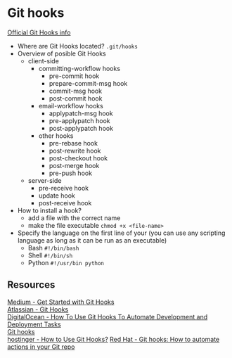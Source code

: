 # Git hooks

[Official Git Hooks info](https://git-scm.com/book/en/v2/Customizing-Git-Git-Hooks)


- Where are Git Hooks located? `.git/hooks`  
- Overview of posible Git Hooks  
  - client-side  
    - committing-workflow hooks  
      - pre-commit hook  
      - prepare-commit-msg hook  
      - commit-msg hook  
      - post-commit hook  
    - email-workflow hooks  
      - applypatch-msg hook  
      - pre-applypatch hook  
      - post-applypatch hook  
    - other hooks  
      - pre-rebase hook  
      - post-rewrite hook  
      - post-checkout hook  
      - post-merge hook  
      - pre-push hook  
  - server-side  
    - pre-receive hook  
    - update hook  
    - post-receive hook  
- How to install a hook?  
  - add a file with the correct name  
  - make the file executable `chmod +x <file-name>`  
- Specify the language on the first line of your  (you can use any scripting language as long as it can be run as an executable)
  - Bash `#!/bin/bash`  
  - Shell `#!/bin/sh`  
  - Python `#!/usr/bin python` 

## Resources
[Medium - Get Started with Git Hooks](https://medium.com/@f3igao/get-started-with-git-hooks-5a489725c639)  
[Atlassian - Git Hooks](https://www.atlassian.com/git/tutorials/git-hooks)  
[DigitalOcean - How To Use Git Hooks To Automate Development and Deployment Tasks](https://www.digitalocean.com/community/tutorials/how-to-use-git-hooks-to-automate-development-and-deployment-tasks)  
[Git hooks](https://githooks.com/)  
[hostinger - How to Use Git Hooks?](https://www.hostinger.com/tutorials/how-to-use-git-hooks/)
[Red Hat - Git hooks: How to automate actions in your Git repo](https://www.redhat.com/sysadmin/git-hooks)
